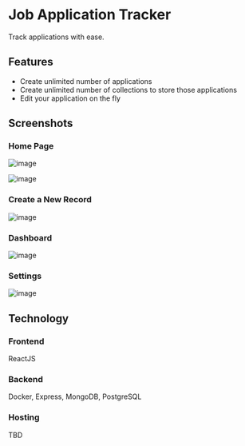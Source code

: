 # Job Application Tracker

Track applications with ease.

## Features
* Create unlimited number of applications
* Create unlimited number of collections to store those applications
* Edit your application on the fly

## Screenshots
### Home Page
![image](https://user-images.githubusercontent.com/70610982/219919900-4a538d03-5c54-45c4-ad6b-a50fe5e6b335.png)

![image](https://user-images.githubusercontent.com/70610982/219920047-8bad0a76-b10a-4e83-a52a-208491d7636a.png)

### Create a New Record
![image](https://user-images.githubusercontent.com/70610982/219920335-83978a12-55da-4266-abdc-c1cbdb49ff0a.png)

### Dashboard
![image](https://user-images.githubusercontent.com/70610982/219920835-74a8ff17-0e2b-4bec-b2c2-4a0fd625f869.png)

### Settings
![image](https://user-images.githubusercontent.com/70610982/219920926-d238e214-6e6a-4252-9d08-38af5a8e90b2.png)

## Technology
### Frontend 
ReactJS

### Backend
Docker, Express, MongoDB, PostgreSQL

### Hosting
TBD



